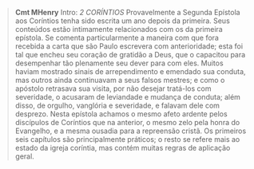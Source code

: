 
> **Cmt MHenry** Intro: *2 CORÍNTIOS* Provavelmente a Segunda Epístola aos Coríntios tenha sido escrita um ano depois da primeira. Seus conteúdos estão intimamente relacionados com os da primeira epístola. Se comenta particularmente a maneira com que fora recebida a carta que são Paulo escrevera com anterioridade; esta foi tal que encheu seu coração de gratidão a Deus, que o capacitou para desempenhar tão plenamente seu dever para com eles. Muitos haviam mostrado sinais de arrependimento e emendado sua conduta, mas outros ainda continuavam a seus falsos mestres; e como o apóstolo retrasava sua visita, por não desejar tratá-los com severidade, o acusaram de leviandade e mudança de conduta; além disso, de orgulho, vanglória e severidade, e falavam dele com desprezo. Nesta epístola achamos o mesmo afeto ardente pelos discípulos de Coríntios que na anterior, o mesmo zelo pela honra do Evangelho, e a mesma ousadia para a repreensão cristã. Os primeiros seis capítulos são principalmente práticos; o resto se refere mais ao estado da igreja coríntia, mas contém muitas regras de aplicação geral.